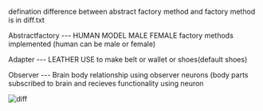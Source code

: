 defination difference between abstract factory method and factory method is in diff.txt

Abstractfactory ---
HUMAN MODEL MALE FEMALE factory methods implemented (human can be male or female)

Adapter ---
LEATHER USE to make belt or wallet or shoes(default shoes)

Observer ---
Brain body relationship using observer neurons (body parts subscribed to brain and recieves functionality using neuron

![diff](https://user-images.githubusercontent.com/46513494/51703947-c616fd00-203d-11e9-8c15-af645c6bac8f.png)

